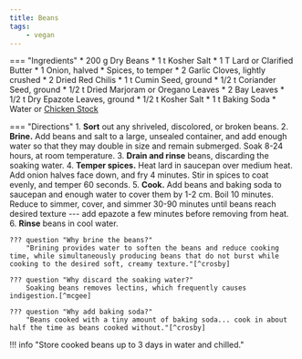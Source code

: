 ```yaml
---
title: Beans
tags:
    - vegan
---
```

=== "Ingredients"
    * 200 g Dry Beans
    * 1 t Kosher Salt
    * 1 T Lard or Clarified Butter
    * 1 Onion, halved
    * Spices, to temper
        * 2 Garlic Cloves, lightly crushed
        * 2 Dried Red Chilis
        * 1 t Cumin Seed, ground
        * 1/2 t Coriander Seed, ground
        * 1/2 t Dried Marjoram or Oregano Leaves
        * 2 Bay Leaves
    * 1/2 t Dry Epazote Leaves, ground
    * 1/2 t Kosher Salt
    * 1 t Baking Soda
    * Water or [Chicken Stock](../../soups/stocks/meat-stock.md)

=== "Directions"
    1. **Sort** out any shriveled, discolored, or broken beans.
    2. **Brine.** Add beans and salt to a large, unsealed container, and add enough water so that they may double in size and remain submerged. Soak 8-24 hours, at room temperature.
    3. **Drain and rinse** beans, discarding the soaking water.
    4. **Temper spices.** Heat lard in saucepan over medium heat. Add onion halves face down, and fry 4 minutes. Stir in spices to coat evenly, and temper 60 seconds.
    5. **Cook.** Add beans and baking soda to saucepan and enough water to cover them by 1-2 cm. Boil 10 minutes. Reduce to simmer, cover, and simmer 30-90 minutes until beans reach desired texture --- add epazote a few minutes before removing from heat.
    6. **Rinse** beans in cool water.

    ??? question "Why brine the beans?"
        "Brining provides water to soften the beans and reduce cooking time, while simultaneously producing beans that do not burst while cooking to the desired soft, creamy texture."[^crosby]

    ??? question "Why discard the soaking water?"
        Soaking beans removes lectins, which frequently causes indigestion.[^mcgee]

    ??? question "Why add baking soda?"
        "Beans cooked with a tiny amount of baking soda... cook in about half the time as beans cooked without."[^crosby]

!!! info "Store cooked beans up to 3 days in water and chilled."

[^crosby]:
    Crosby, Guy. ["Cooking with Dry Beans: Food Science Insights and Strategies from Dr. Guy Crosby."](https://beaninstitute.com/cooking-with-dry-beans-food-science-insights-and-strategies-from-dr-guy-crosby/) Interviewed by Amy Myrdal Miller, MS, RDN, FAND. _The Bean Institute._ 3 August 2020.
[^mcgee]:
    McGee, Harold. [*On Food and Cooking: The Science and Lore of the Kitchen.*](https://www.amazon.com/dp/0684800012) New York: Scribner, 2004.
